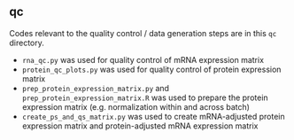 ## qc
Codes relevant to the quality control / data generation steps are in this `qc` directory.
- `rna_qc.py` was used for quality control of mRNA expression matrix
- `protein_qc_plots.py` was used for quality control of protein expression matrix
- `prep_protein_expression_matrix.py` and `prep_protein_expression_matrix.R` was used to prepare the protein expression matrix (e.g. normalization within and across batch)
- `create_ps_and_qs_matrix.py` was used to create mRNA-adjusted protein expression matrix and protein-adjusted mRNA expression matrix

